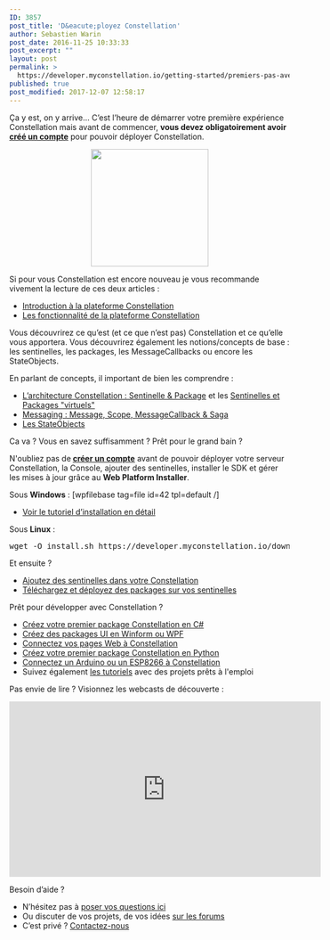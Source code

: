 ```yaml
---
ID: 3857
post_title: 'D&eacute;ployez Constellation'
author: Sebastien Warin
post_date: 2016-11-25 10:33:33
post_excerpt: ""
layout: post
permalink: >
  https://developer.myconstellation.io/getting-started/premiers-pas-avec-constellation/
published: true
post_modified: 2017-12-07 12:58:17
---
```

Ça y est, on y arrive… C’est l’heure de démarrer votre première expérience Constellation mais avant de commencer, <strong>vous devez obligatoirement avoir <a href="/login/?reauth=1&amp;redirect_to=/getting-started/premiers-pas-avec-constellation/">créé un compte</a></strong> pour pouvoir déployer Constellation.
<p align="center"><img class="size-full wp-image-3693 aligncenter" style="background-image: none; padding-top: 0px; padding-left: 0px; padding-right: 0px; border: 0px;" src="https://developer.myconstellation.io/wp-content/uploads/2016/11/clip_image002.png" alt="" width="211" height="211" border="0" /></p>
Si pour vous Constellation est encore nouveau je vous recommande vivement la lecture de ces deux articles :
<ul>
 	<li><a href="/plateforme/">Introduction à la plateforme Constellation</a></li>
 	<li><a href="/plateforme/fonctionnalites/">Les fonctionnalité de la plateforme Constellation</a></li>
</ul>
Vous découvrirez ce qu’est (et ce que n’est pas) Constellation et ce qu’elle vous apportera. Vous découvrirez également les notions/concepts de base : les sentinelles, les packages, les MessageCallbacks ou encore les StateObjects.

En parlant de concepts, il important de bien les comprendre :
<ul>
 	<li><a href="/concepts/architecture-constellation-sentinel-package/">L’architecture Constellation : Sentinelle &amp; Package</a> et les <a href="/concepts/sentinels-packages-virtuels/">Sentinelles et Packages "virtuels"</a></li>
 	<li><a href="/concepts/messaging-message-scope-messagecallback-saga/">Messaging : Message, Scope, MessageCallback &amp; Saga</a></li>
 	<li><a href="/concepts/stateobjects/">Les StateObjects</a></li>
</ul>
Ca va ? Vous en savez suffisamment ? Prêt pour le grand bain ?

N'oubliez pas de<strong> <a href="/login/?reauth=1&amp;redirect_to=/getting-started/premiers-pas-avec-constellation/">créer un compte</a></strong> avant de pouvoir déployer votre serveur Constellation, la Console, ajouter des sentinelles, installer le SDK et gérer les mises à jour grâce au <strong>Web Platform Installer</strong>.

Sous <strong>Windows</strong> : [wpfilebase tag=file id=42 tpl=default /]
<ul>
 	<li><a href="/getting-started/installer-constellation/">Voir le tutoriel d’installation en détail</a></li>
</ul>
Sous <strong>Linux</strong> :
<pre class="lang:default decode:true ">wget -O install.sh https://developer.myconstellation.io/download/installers/install-linux.sh &amp;&amp; chmod +x install.sh &amp;&amp; ./install.sh</pre>
Et ensuite ?
<ul>
 	<li><a href="/getting-started/ajouter-des-sentinelles/">Ajoutez des sentinelles dans votre Constellation</a></li>
 	<li><a href="/getting-started/telecharger-et-deployer-des-packages-sur-vos-sentinelles/">Téléchargez et déployez des packages sur vos sentinelles</a></li>
</ul>
Prêt pour développer avec Constellation ?
<ul>
 	<li><a href="/getting-started/creez-votre-premier-package-constellation-en-csharp/">Créez votre premier package Constellation en C#</a></li>
 	<li><a href="/client-api/net-package-api/packages-ui-wpf-winform/">Créez des packages UI en Winform ou WPF</a></li>
 	<li><a href="/getting-started/connectez-vos-pages-web-constellation/">Connectez vos pages Web à Constellation</a></li>
 	<li><a href="/getting-started/creez-votre-premier-package-constellation-en-python/">Créez votre premier package Constellation en Python</a></li>
 	<li><a href="/getting-started/connecter-un-arduino-ou-un-esp8266-constellation/">Connectez un Arduino ou un ESP8266 à Constellation</a></li>
 	<li>Suivez également <a href="/tutorials/">les tutoriels</a> avec des projets prêts à l'emploi</li>
</ul>
Pas envie de lire ? Visionnez les webcasts de découverte :
<p style="text-align: center;"><iframe width="560" height="315" src="https://www.youtube.com/embed/videoseries?list=PLZd0WwMuqdfAirIlnlsrTlCHTJ5UJZIvU" frameborder="0" allowfullscreen="allowfullscreen"></iframe></p>
Besoin d’aide ?
<ul>
 	<li>N’hésitez pas à <a href="/questions/">poser vos questions ici</a></li>
 	<li>Ou discuter de vos projets, de vos idées <a href="/forums/">sur les forums</a></li>
 	<li>C’est privé ? <a href="/contact/">Contactez-nous</a></li>
</ul>